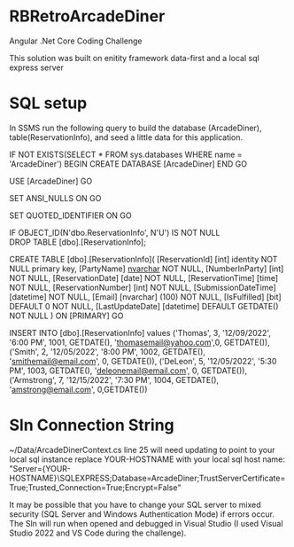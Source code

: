 # RBRetroArcadeDiner
Angular .Net Core Coding Challenge

This solution was built on enitity framework data-first and a local sql express server

# SQL setup
In SSMS run the following query to build the database (ArcadeDiner), table(ReservationInfo), and seed a little data for this application.

IF NOT EXISTS(SELECT * FROM sys.databases WHERE name = 'ArcadeDiner')
  BEGIN
    CREATE DATABASE [ArcadeDiner]
    END
    GO

USE [ArcadeDiner]
GO

SET ANSI_NULLS ON
GO

SET QUOTED_IDENTIFIER ON
GO

IF OBJECT_ID(N'dbo.ReservationInfo', N'U') IS NOT NULL  
   DROP TABLE [dbo].[ReservationInfo];   

CREATE TABLE [dbo].[ReservationInfo](
	[ReservationId] [int] identity NOT NULL primary key,
	[PartyName] [nvarchar](50) NOT NULL,
	[NumberInParty] [int] NOT NULL,
	[ReservationDate] [date] NOT NULL,
	[ReservationTime] [time] NOT NULL,
	[ReservationNumber] [int] NOT NULL,
	[SubmissionDateTime] [datetime] NOT NULL,
	[Email] [nvarchar] (100) NOT NULL,
	[IsFulfilled] [bit] DEFAULT 0 NOT NULL,
	[LastUpdateDate] [datetime] DEFAULT GETDATE() NOT NULL
) ON [PRIMARY]
GO

INSERT INTO [dbo].[ReservationInfo] values 
('Thomas', 3, '12/09/2022', '6:00 PM', 1001, GETDATE(), 'thomasemail@yahoo.com',0, GETDATE()),
('Smith', 2, '12/05/2022', '8:00 PM', 1002, GETDATE(), 'smithemail@email.com', 0, GETDATE()),
('DeLeon', 5, '12/05/2022', '5:30 PM', 1003, GETDATE(), 'deleonemail@email.com', 0, GETDATE()),
('Armstrong', 7, '12/15/2022', '7:30 PM', 1004, GETDATE(), 'amstrong@email.com', 0,GETDATE())


# Sln Connection String
~/Data/ArcadeDinerContext.cs line 25 will need updating to point to your local sql instance replace YOUR-HOSTNAME with your local sql host name:
"Server={YOUR-HOSTNAME}\\SQLEXPRESS;Database=ArcadeDiner;TrustServerCertificate=True;Trusted_Connection=True;Encrypt=False"

It may be possible that you have to change your SQL server to mixed security (SQL Server and Windows Authentication Mode) if errors occur.
The Sln will run when opened and debugged in Visual Studio (I used Visual Studio 2022 and VS Code during the challenge).
